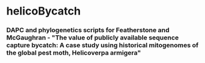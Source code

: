 # helicoBycatch

### DAPC and phylogenetics scripts for Featherstone and McGaughran - "The value of publicly available sequence capture bycatch: A case study using historical mitogenomes of the global pest moth, Helicoverpa armigera"
